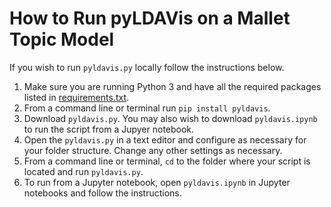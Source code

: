 # How to Run pyLDAVis on a Mallet Topic Model

If you wish to run `pyldavis.py` locally follow the instructions below.

1. Make sure you are running Python 3 and have all the required packages listed in [requirements.txt](https://github.com/bmabey/pyLDAvis/blob/master/requirements.txt).
2. From a command line or terminal run `pip install pyldavis`.
3. Download `pyldavis.py`. You may also wish to download `pyldavis.ipynb` to run the script from a Jupyer notebook.
4. Open the `pyldavis.py` in a text editor and configure as necessary for your folder structure. Change any other settings as necessary.
5. From a command line or terminal, `cd` to the folder where your script is located and run `pyldavis.py`.
6. To run from a Jupyter notebook, open `pyldavis.ipynb` in Jupyter notebooks and follow the instructions.